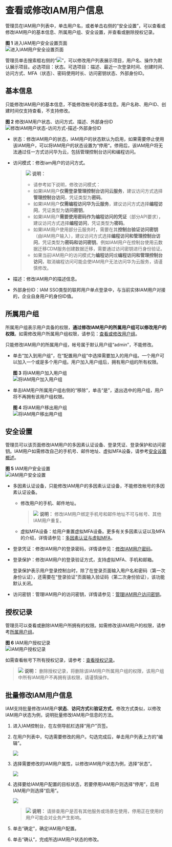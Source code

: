 # 查看或修改IAM用户信息<a name="iam_02_0002"></a>

管理员在IAM用户列表中，单击用户名，或者单击右侧的“安全设置”，可以查看或修改IAM用户的基本信息、所属用户组、安全设置，并查看或删除授权记录。

**图 1**  进入IAM用户安全设置页面<a name="fig1245471341917"></a>  
![](figures/进入IAM用户安全设置页面.png "进入IAM用户安全设置页面")

管理员单击搜索框右侧的“![](figures/icon-set.png)”，可以修改用户列表展示项目，用户名、操作为默认展示项目。必选项目：状态。可选项目：描述、最近一次登录时间、创建时间、访问方式、MFA（状态）、密码使用时长、访问密钥状态、外部身份ID。

## 基本信息<a name="section9175812485"></a>

只能修改IAM用户的基本信息，不能修改帐号的基本信息。用户名称、用户ID、创建时间仅支持查看，不支持修改。

**图 2**  修改IAM用户状态、访问方式、描述、外部身份ID<a name="fig15249175812201"></a>  
![](figures/修改IAM用户状态-访问方式-描述-外部身份ID.png "修改IAM用户状态-访问方式-描述-外部身份ID")

-   状态：修改IAM用户的状态，IAM用户的状态默认为启用，如果需要停止使用该IAM用户，可以将IAM用户的状态设置为“停用“。停用后，该IAM用户将无法通过任一方式访问华为云，包括管理控制台访问和编程访问。
-   访问模式：修改iam用户的访问方式。

    >![](public_sys-resources/icon-note.gif) **说明：** 
    >-   请参考如下说明，修改访问模式：
    >    -   如果IAM用户**仅需登录管理控制台访问云服务**，建议访问方式选择**管理控制台访问**，凭证类型为**密码**。
    >    -   如果IAM用户**仅需编程访问华为云服务**，建议访问方式选择**编程访问**，凭证类型为**访问密钥**。
    >    -   如果IAM用户**需要使用密码作为编程访问的凭证**（部分API要求），建议访问方式选择**编程访问**，凭证类型为**密码**。
    >    -   如果IAM用户使用部分云服务时，需要在其**控制台验证访问密钥**（由IAM用户输入），建议访问方式选择**编程访问和管理控制台访问**，凭证类型为**密码和访问密钥**。例如IAM用户在控制台使用云数据迁移CDM服务创建数据迁移，需要通过访问密钥进行身份验证。
    >-   如果当前IAM用户的访问模式为**编程访问**或**编程访问和管理控制台访问**，取消编程访问可能会使IAM用户无法访问华为云服务，请谨慎修改。

-   描述：修改IAM用户的描述信息。
-   外部身份ID：IAM SSO类型的联邦用户单点登录中，与当前实体IAM用户对接的，企业自身用户的身份ID值。

## 所属用户组<a name="section1388814374718"></a>

所属用户组表示用户具备的权限，**通过修改IAM用户的所属用户组可以修改用户的权限**。如需修改用户所属用户组权限，请参见：[查看或修改用户组](查看或修改用户组.md)。

只能修改IAM用户的所属用户组，帐号属于默认用户组“admin”，不能修改。

-   单击“加入到用户组”，在“配置用户组”中选择需要加入的用户组。一个用户可以加入一个或是多个用户组。用户加入用户组后，拥有用户组的所有权限。

    **图 3**  将IAM用户加入用户组<a name="fig615061265819"></a>  
    ![](figures/将IAM用户加入用户组.png "将IAM用户加入用户组")

-   单击IAM用户所属用户组右侧的“移除”，单击“是”，退出选中的用户组，用户将不再拥有该用户组权限。

    **图 4**  将IAM用户移出用户组<a name="fig12722853105917"></a>  
    ![](figures/将IAM用户移出用户组.png "将IAM用户移出用户组")


## 安全设置<a name="section04991493273"></a>

管理员可以该页面修改IAM用户的多因素认证设备、登录凭证、登录保护和访问密钥。IAM用户如需修改自己的手机号、邮件地址、虚拟MFA设备，请参考[安全设置概述](安全设置概述.md)。

**图 5**  IAM用户安全设置<a name="fig22649451567"></a>  
![](figures/IAM用户安全设置.png "IAM用户安全设置")

-   多因素认证设备，只能修改IAM用户的多因素认证设备，不能修改帐号的多因素认证设备。
    -   修改用户的手机、邮件地址。

        >![](public_sys-resources/icon-note.gif) **说明：** 
        >修改IAM用户绑定手机号和邮件地址不可与帐号、其他IAM用户重复。

    -   虚拟MFA设备：给用户重置虚拟MFA设备。更多有关多因素认证以及MFA的介绍，详情请参见：[多因素认证与虚拟MFA](多因素认证与虚拟MFA.md)。


-   登录凭证：修改IAM用户的登录密码，详情请参见：[修改IAM用户密码](修改IAM用户密码.md)。
-   登录保护：修改IAM用户的登录验证方式，支持虚拟MFA、手机和邮箱。

    登录保护表示用户登录控制台时，除了在登录页面输入用户名和密码（第一次身份认证），还需要在“登录验证”页面输入验证码（第二次身份验证），该功能默认关闭。

-   访问密钥：管理IAM用户的访问密钥，详情请参见：[管理IAM用户访问密钥](管理IAM用户访问密钥.md)。

## 授权记录<a name="section896163703618"></a>

管理员可以查看或删除IAM用户所拥有的权限。如需修改该IAM用户的权限，请参考[所属用户组](#section1388814374718)。

**图 6**  IAM用户授权记录<a name="fig1472110346718"></a>  
![](figures/IAM用户授权记录.png "IAM用户授权记录")

如需查看帐号下所有授权记录，请参考：[查看授权记录](查看授权记录.md)。

>![](public_sys-resources/icon-note.gif) **说明：** 
>删除授权记录，将删除该IAM用户所属用户组的权限，该用户组中所有IAM用户不再拥有该权限，请谨慎操作。

## 批量修改IAM用户信息<a name="section741315524012"></a>

IAM支持批量修改IAM用户**状态**、**访问方式**和**验证方式**，修改方式类似，以修改IAM用户状态为例，说明批量修改IAM用户信息的方法。

1.  进入IAM控制台，在左侧导航栏选择“用户”页签。
2.  在用户列表中，勾选需要修改的用户。勾选完成后，单击用户列表上方的“编辑”。

    ![](figures/批量修改IAM用户0.png)

3.  选择需要修改的IAM用户属性，以修改IAM用户状态为例，选择“状态”。

    ![](figures/批量修改IAM用户1.png)

4.  选择要给IAM用户配置的目标状态，若要停用IAM用户则选择“停用”，启用IAM用户则选择“启用”。

    ![](figures/批量修改IAM用户2.png)

    >![](public_sys-resources/icon-note.gif) **说明：** 
    >请排查用户是否有其他服务或场景在使用，停用正在使用的用户可能会对业务产生影响。

5.  单击“确定”，确定IAM用户配置。
6.  单击“确认”，完成所选IAM用户状态的修改。

